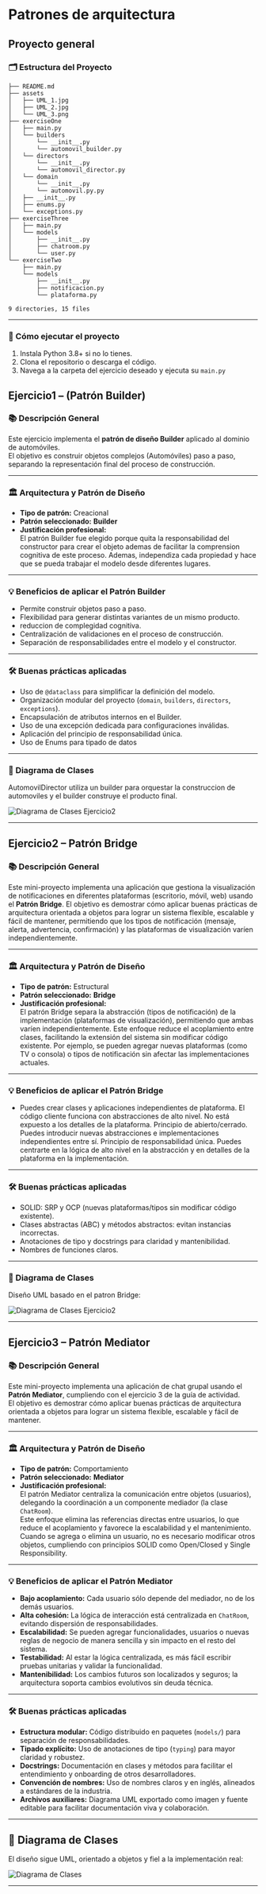 # Patrones de arquitectura

## Proyecto general

### 🗂️ Estructura del Proyecto

```text
├── README.md
├── assets
│   ├── UML_1.jpg
│   ├── UML_2.jpg
│   └── UML_3.png
├── exerciseOne
│   ├── main.py
│   └── builders
│       └── __init__.py
│       └── automovil_builder.py
│   └── directors
│       └── __init__.py
│       └── automovil_director.py
│   └── domain
│       └── __init__.py
│       └── automovil.py.py
│   ├── __init__.py
│   ├── enums.py
│   └── exceptions.py
├── exerciseThree
│   ├── main.py
│   └── models
│       ├── __init__.py
│       ├── chatroom.py
│       └── user.py
└── exerciseTwo
    ├── main.py
    └── models
        ├── __init__.py
        ├── notificacion.py
        └── plataforma.py

9 directories, 15 files
```

---

### 🚀 Cómo ejecutar el proyecto

1. Instala Python 3.8+ si no lo tienes.
2. Clona el repositorio o descarga el código.
3. Navega a la carpeta del ejercicio deseado y ejecuta su `main.py`

## Ejercicio1 – (Patrón Builder)

### 📚 Descripción General

Este ejercicio implementa el **patrón de diseño Builder** aplicado al dominio de automóviles.  
El objetivo es construir objetos complejos (Automóviles) paso a paso, separando la representación final del proceso de construcción.

---

### 🏛️ Arquitectura y Patrón de Diseño

- **Tipo de patrón:** Creacional  
- **Patrón seleccionado:** **Builder**  
- **Justificación profesional:**  
  El patrón Builder fue elegido porque quita la responsabilidad del constructor para crear el objeto ademas de facilitar la comprension cognitiva de este proceso. Ademas, independiza cada propiedad y hace que se pueda trabajar el modelo desde diferentes lugares.

---

### 💡 Beneficios de aplicar el Patrón Builder

- Permite construir objetos paso a paso.  
- Flexibilidad para generar distintas variantes de un mismo producto.  
- reduccion de complegidad cognitiva.  
- Centralización de validaciones en el proceso de construcción.  
- Separación de responsabilidades entre el modelo y el constructor.  

---

### 🛠️ Buenas prácticas aplicadas

- Uso de `@dataclass` para simplificar la definición del modelo.  
- Organización modular del proyecto (`domain`, `builders`, `directors`, `exceptions`).  
- Encapsulación de atributos internos en el Builder.  
- Uso de una excepción dedicada para configuraciones inválidas.  
- Aplicación del principio de responsabilidad única.
- Uso de Enums para tipado de datos  


---

### 📝 Diagrama de Clases

AutomovilDirector utiliza un builder para orquestar la construccion de automoviles y el builder construye el producto final.


![Diagrama de Clases Ejercicio2](assets/UML_1.png)

---

## Ejercicio2 – Patrón Bridge

### 📚 Descripción General

Este mini-proyecto implementa una aplicación que gestiona la visualización de notificaciones en diferentes plataformas (escritorio, móvil, web) usando el **Patrón Bridge**. El objetivo es demostrar cómo aplicar buenas prácticas de arquitectura orientada a objetos para lograr un sistema flexible, escalable y fácil de mantener, permitiendo que los tipos de notificación (mensaje, alerta, advertencia, confirmación) y las plataformas de visualización varíen independientemente.

---

### 🏛️ Arquitectura y Patrón de Diseño

- **Tipo de patrón:** Estructural
- **Patrón seleccionado:** **Bridge**
- **Justificación profesional:**  
  El patrón Bridge separa la abstracción (tipos de notificación) de la implementación (plataformas de visualización), permitiendo que ambas varíen independientemente. Este enfoque reduce el acoplamiento entre clases, facilitando la extensión del sistema sin modificar código existente. Por ejemplo, se pueden agregar nuevas plataformas (como TV o consola) o tipos de notificación sin afectar las implementaciones actuales.

---

### 💡 Beneficios de aplicar el Patrón Bridge

 - Puedes crear clases y aplicaciones independientes de plataforma.
 El código cliente funciona con abstracciones de alto nivel. No está expuesto a los detalles de la plataforma.
 Principio de abierto/cerrado. Puedes introducir nuevas abstracciones e implementaciones independientes entre sí.
 Principio de responsabilidad única. Puedes centrarte en la lógica de alto nivel en la abstracción y en detalles de la plataforma en la implementación.

---

### 🛠️ Buenas prácticas aplicadas

- SOLID: SRP y OCP (nuevas plataformas/tipos sin modificar código existente).
- Clases abstractas (ABC) y métodos abstractos: evitan instancias incorrectas.
- Anotaciones de tipo y docstrings para claridad y mantenibilidad.
- Nombres de funciones claros.

---

### 📝 Diagrama de Clases

Diseño UML basado en el patron Bridge:

![Diagrama de Clases Ejercicio2](assets/UML_2.jpg)

---

## Ejercicio3 – Patrón Mediator

### 📚 Descripción General

Este mini-proyecto implementa una aplicación de chat grupal usando el **Patrón Mediator**, cumpliendo con el ejercicio 3 de la guía de actividad.  
El objetivo es demostrar cómo aplicar buenas prácticas de arquitectura orientada a objetos para lograr un sistema flexible, escalable y fácil de mantener.

---

### 🏛️ Arquitectura y Patrón de Diseño

- **Tipo de patrón:** Comportamiento
- **Patrón seleccionado:** **Mediator**
- **Justificación profesional:**  
  El patrón Mediator centraliza la comunicación entre objetos (usuarios), delegando la coordinación a un componente mediador (la clase `ChatRoom`).  
  Este enfoque elimina las referencias directas entre usuarios, lo que reduce el acoplamiento y favorece la escalabilidad y el mantenimiento.  
  Cuando se agrega o elimina un usuario, no es necesario modificar otros objetos, cumpliendo con principios SOLID como Open/Closed y Single Responsibility.

---

### 💡 Beneficios de aplicar el Patrón Mediator

- **Bajo acoplamiento:** Cada usuario sólo depende del mediador, no de los demás usuarios.
- **Alta cohesión:** La lógica de interacción está centralizada en `ChatRoom`, evitando dispersión de responsabilidades.
- **Escalabilidad:** Se pueden agregar funcionalidades, usuarios o nuevas reglas de negocio de manera sencilla y sin impacto en el resto del sistema.
- **Testabilidad:** Al estar la lógica centralizada, es más fácil escribir pruebas unitarias y validar la funcionalidad.
- **Mantenibilidad:** Los cambios futuros son localizados y seguros; la arquitectura soporta cambios evolutivos sin deuda técnica.

---

### 🛠️ Buenas prácticas aplicadas

- **Estructura modular:** Código distribuido en paquetes (`models/`) para separación de responsabilidades.
- **Tipado explícito:** Uso de anotaciones de tipo (`typing`) para mayor claridad y robustez.
- **Docstrings:** Documentación en clases y métodos para facilitar el entendimiento y onboarding de otros desarrolladores.
- **Convención de nombres:** Uso de nombres claros y en inglés, alineados a estándares de la industria.
- **Archivos auxiliares:** Diagrama UML exportado como imagen y fuente editable para facilitar documentación viva y colaboración.

---

## 📝 Diagrama de Clases

El diseño sigue UML, orientado a objetos y fiel a la implementación real:

![Diagrama de Clases](assets/UML_3.png)

---
